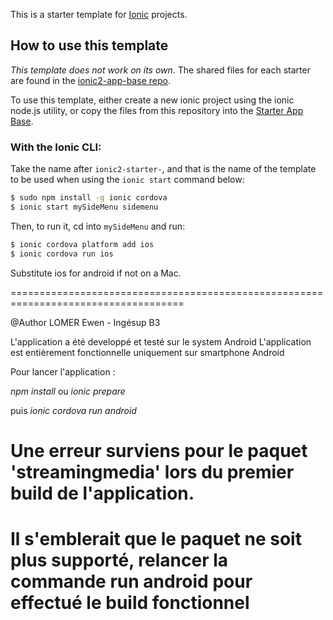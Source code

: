 This is a starter template for [Ionic](http://ionicframework.com/docs/) projects.

## How to use this template

*This template does not work on its own*. The shared files for each starter are found in the [ionic2-app-base repo](https://github.com/ionic-team/ionic2-app-base).

To use this template, either create a new ionic project using the ionic node.js utility, or copy the files from this repository into the [Starter App Base](https://github.com/ionic-team/ionic2-app-base).

### With the Ionic CLI:

Take the name after `ionic2-starter-`, and that is the name of the template to be used when using the `ionic start` command below:

```bash
$ sudo npm install -g ionic cordova
$ ionic start mySideMenu sidemenu
```

Then, to run it, cd into `mySideMenu` and run:

```bash
$ ionic cordova platform add ios
$ ionic cordova run ios
```

Substitute ios for android if not on a Mac.

====================================================================================

 @Author LOMER Ewen - Ingésup B3

L'application a été developpé et testé sur le system Android
L'application est entièrement fonctionnelle uniquement sur smartphone Android

Pour lancer l'application :

*npm install* ou *ionic prepare*

puis *ionic cordova run android*

# Une erreur surviens pour le paquet 'streamingmedia' lors du premier build de l'application.
# Il s'emblerait que le paquet ne soit plus supporté, relancer la commande run android pour effectué le build fonctionnel
